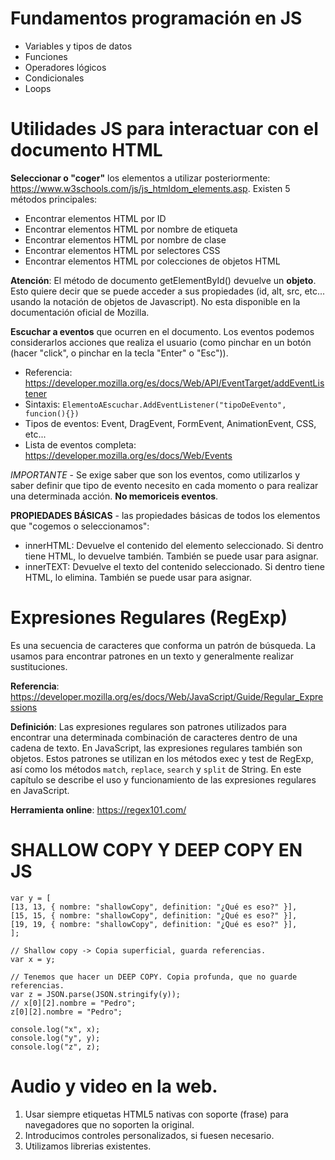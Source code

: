 # Fundamentos programación en JS

-   Variables y tipos de datos
-   Funciones
-   Operadores lógicos
-   Condicionales
-   Loops

# Utilidades JS para interactuar con el documento HTML

**Seleccionar o "coger"** los elementos a utilizar posteriormente: https://www.w3schools.com/js/js_htmldom_elements.asp. Existen 5 métodos principales:

-   Encontrar elementos HTML por ID
-   Encontrar elementos HTML por nombre de etiqueta
-   Encontrar elementos HTML por nombre de clase
-   Encontrar elementos HTML por selectores CSS
-   Encontrar elementos HTML por colecciones de objetos HTML

**Atención**: El método de documento getElementById() devuelve un **objeto**. Esto quiere decir que se puede acceder a sus propiedades (id, alt, src, etc... usando la notación de objetos de Javascript). No esta disponible en la documentación oficial de Mozilla.

**Escuchar a eventos** que ocurren en el documento. Los eventos podemos considerarlos acciones que realiza el usuario (como pinchar en un botón (hacer "click", o pinchar en la tecla "Enter" o "Esc")).

-   Referencia: https://developer.mozilla.org/es/docs/Web/API/EventTarget/addEventListener
-   Sintaxis: `ElementoAEscuchar.AddEventListener("tipoDeEvento", funcion(){})`
-   Tipos de eventos: Event, DragEvent, FormEvent, AnimationEvent, CSS, etc...
-   Lista de eventos completa: https://developer.mozilla.org/es/docs/Web/Events

_IMPORTANTE_ - Se exige saber que son los eventos, como utilizarlos y saber definir que tipo de evento necesito en cada momento o para realizar una determinada acción. **No memoriceis eventos**.

**PROPIEDADES BÁSICAS** - las propiedades básicas de todos los elementos que "cogemos o seleccionamos":

-   innerHTML: Devuelve el contenido del elemento seleccionado. Si dentro tiene HTML, lo devuelve también. También se puede usar para asignar.
-   innerTEXT: Devuelve el texto del contenido seleccionado. Si dentro tiene HTML, lo elimina. También se puede usar para asignar.

# Expresiones Regulares (RegExp)

Es una secuencia de caracteres que conforma un patrón de búsqueda. La usamos para encontrar patrones en un texto y generalmente realizar sustituciones.

**Referencia**: https://developer.mozilla.org/es/docs/Web/JavaScript/Guide/Regular_Expressions

**Definición**: Las expresiones regulares son patrones utilizados para encontrar una determinada combinación de caracteres dentro de una cadena de texto. En JavaScript, las expresiones regulares también son objetos. Estos patrones se utilizan en los métodos exec y test de RegExp, así como los métodos `match`, `replace`, `search` y `split` de String. En este capítulo se describe el uso y funcionamiento de las expresiones regulares en JavaScript.

**Herramienta online**: https://regex101.com/

# SHALLOW COPY Y DEEP COPY EN JS

```
var y = [
[13, 13, { nombre: "shallowCopy", definition: "¿Qué es eso?" }],
[15, 15, { nombre: "shallowCopy", definition: "¿Qué es eso?" }],
[19, 19, { nombre: "shallowCopy", definition: "¿Qué es eso?" }],
];

// Shallow copy -> Copia superficial, guarda referencias.
var x = y;

// Tenemos que hacer un DEEP COPY. Copia profunda, que no guarde referencias.
var z = JSON.parse(JSON.stringify(y));
// x[0][2].nombre = "Pedro";
z[0][2].nombre = "Pedro";

console.log("x", x);
console.log("y", y);
console.log("z", z);
```

# Audio y video en la web.

1. Usar siempre etiquetas HTML5 nativas con soporte (frase) para navegadores que no soporten la original.
2. Introducimos controles personalizados, si fuesen necesario.
3. Utilizamos librerias existentes.
